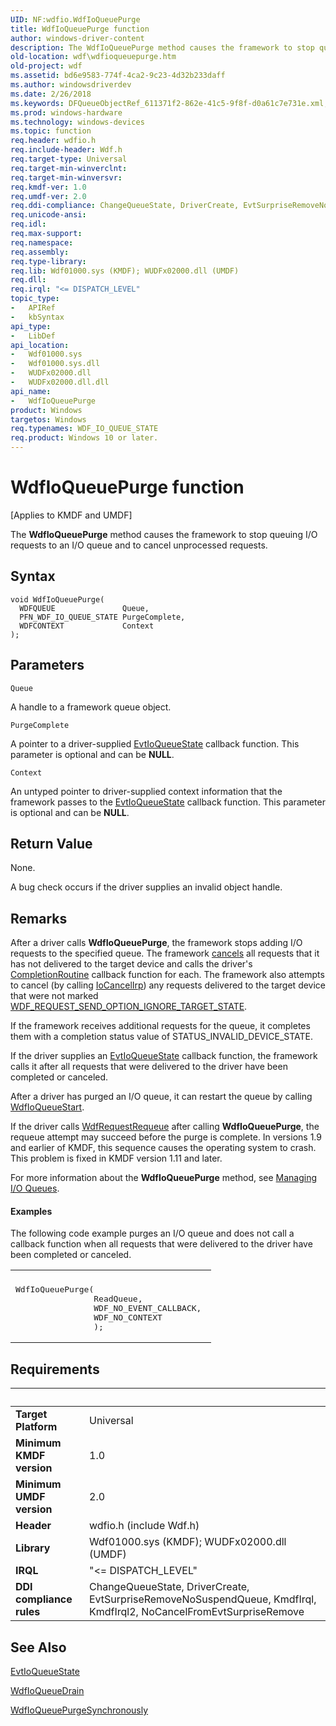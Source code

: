 ```yaml
---
UID: NF:wdfio.WdfIoQueuePurge
title: WdfIoQueuePurge function
author: windows-driver-content
description: The WdfIoQueuePurge method causes the framework to stop queuing I/O requests to an I/O queue and to cancel unprocessed requests.
old-location: wdf\wdfioqueuepurge.htm
old-project: wdf
ms.assetid: bd6e9583-774f-4ca2-9c23-4d32b233daff
ms.author: windowsdriverdev
ms.date: 2/26/2018
ms.keywords: DFQueueObjectRef_611371f2-862e-41c5-9f8f-d0a61c7e731e.xml, WdfIoQueuePurge, WdfIoQueuePurge method, kmdf.wdfioqueuepurge, wdf.wdfioqueuepurge, wdfio/WdfIoQueuePurge
ms.prod: windows-hardware
ms.technology: windows-devices
ms.topic: function
req.header: wdfio.h
req.include-header: Wdf.h
req.target-type: Universal
req.target-min-winverclnt: 
req.target-min-winversvr: 
req.kmdf-ver: 1.0
req.umdf-ver: 2.0
req.ddi-compliance: ChangeQueueState, DriverCreate, EvtSurpriseRemoveNoSuspendQueue, KmdfIrql, KmdfIrql2, NoCancelFromEvtSurpriseRemove
req.unicode-ansi: 
req.idl: 
req.max-support: 
req.namespace: 
req.assembly: 
req.type-library: 
req.lib: Wdf01000.sys (KMDF); WUDFx02000.dll (UMDF)
req.dll: 
req.irql: "<= DISPATCH_LEVEL"
topic_type:
-	APIRef
-	kbSyntax
api_type:
-	LibDef
api_location:
-	Wdf01000.sys
-	Wdf01000.sys.dll
-	WUDFx02000.dll
-	WUDFx02000.dll.dll
api_name:
-	WdfIoQueuePurge
product: Windows
targetos: Windows
req.typenames: WDF_IO_QUEUE_STATE
req.product: Windows 10 or later.
---
```



# WdfIoQueuePurge function
<p class="CCE_Message">[Applies to KMDF and UMDF]

The <b>WdfIoQueuePurge</b> method causes the framework to stop queuing I/O requests to an I/O queue and to cancel unprocessed requests.

## Syntax

```
void WdfIoQueuePurge(
  WDFQUEUE               Queue,
  PFN_WDF_IO_QUEUE_STATE PurgeComplete,
  WDFCONTEXT             Context
);
```

## Parameters

`Queue`

A handle to a framework queue object.

`PurgeComplete`

A pointer to a driver-supplied <a href="https://msdn.microsoft.com/14999036-c137-4056-b6f7-53a8476fd385">EvtIoQueueState</a> callback function. This parameter is optional and can be <b>NULL</b>.

`Context`

An untyped pointer to driver-supplied context information that the framework passes to the <a href="https://msdn.microsoft.com/14999036-c137-4056-b6f7-53a8476fd385">EvtIoQueueState</a> callback function. This parameter is optional and can be <b>NULL</b>.


## Return Value

None.

A bug check occurs if the driver supplies an invalid object handle.

## Remarks

After a driver calls <b>WdfIoQueuePurge</b>, the framework stops adding I/O requests to the specified queue. The framework <a href="https://docs.microsoft.com/en-us/windows-hardware/drivers/wdf/canceling-i-o-requests">cancels</a> all requests that it has not delivered to the target device and calls the driver's  <a href="https://msdn.microsoft.com/7d3eb4d6-9fc7-4924-9b95-f5824713049b">CompletionRoutine</a> callback function  for each. The framework also attempts to cancel (by calling <a href="https://msdn.microsoft.com/library/windows/hardware/ff548338">IoCancelIrp</a>) any requests delivered to the target device that were not marked <a href="https://msdn.microsoft.com/0d561e0f-ca7e-44ed-9025-1a6513e4cd28">WDF_REQUEST_SEND_OPTION_IGNORE_TARGET_STATE</a>.

If the framework receives additional requests for the queue, it completes them with a completion status value of STATUS_INVALID_DEVICE_STATE.

If the driver supplies an <a href="https://msdn.microsoft.com/14999036-c137-4056-b6f7-53a8476fd385">EvtIoQueueState</a> callback function, the framework calls it after all requests that were delivered to the driver have been completed or canceled.

After a driver has purged an I/O queue, it can restart the queue by calling <a href="https://msdn.microsoft.com/library/windows/hardware/ff548478">WdfIoQueueStart</a>.

If the driver calls <a href="https://msdn.microsoft.com/library/windows/hardware/ff550012">WdfRequestRequeue</a> after calling <b>WdfIoQueuePurge</b>, the requeue attempt may succeed before the purge is complete. In versions 1.9 and earlier of KMDF, this 
sequence causes the operating system to crash.  This problem is fixed in KMDF version 1.11 and later.

For more information about the <b>WdfIoQueuePurge</b> method, see <a href="https://docs.microsoft.com/en-us/windows-hardware/drivers/wdf/managing-i-o-queues">Managing I/O Queues</a>.


#### Examples

The following code example purges an I/O queue and does not call a callback function when all requests that were delivered to the driver have been completed or canceled.

<div class="code"><span codelanguage=""><table>
<tr>
<th></th>
</tr>
<tr>
<td>
<pre>WdfIoQueuePurge(
                ReadQueue, 
                WDF_NO_EVENT_CALLBACK, 
                WDF_NO_CONTEXT 
                );</pre>
</td>
</tr>
</table></span></div>

## Requirements
| &nbsp; | &nbsp; |
| ---- |:---- |
| **Target Platform** | Universal |
| **Minimum KMDF version** | 1.0 |
| **Minimum UMDF version** | 2.0 |
| **Header** | wdfio.h (include Wdf.h) |
| **Library** | Wdf01000.sys (KMDF); WUDFx02000.dll (UMDF) |
| **IRQL** | "<= DISPATCH_LEVEL" |
| **DDI compliance rules** | ChangeQueueState, DriverCreate, EvtSurpriseRemoveNoSuspendQueue, KmdfIrql, KmdfIrql2, NoCancelFromEvtSurpriseRemove |

## See Also

<a href="https://msdn.microsoft.com/14999036-c137-4056-b6f7-53a8476fd385">EvtIoQueueState</a>



<a href="https://msdn.microsoft.com/library/windows/hardware/ff547406">WdfIoQueueDrain</a>



<a href="https://msdn.microsoft.com/library/windows/hardware/ff548449">WdfIoQueuePurgeSynchronously</a>